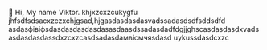  👋 Hi, My name Viktor.
khjxzcxzcukygfu
jhfsdfsdsacxzczxchjgsad,hjgasdasdasdasvadssadasdsdfsddsdfd
asdasфівіфsdasdasdasdasdasasdaasdssadasdadfdgjjghscasdasdasdxvadsasdasdasdassdxzcxzcasdsadasdaмвісмчяsdasd
uykussdasdcxzc
